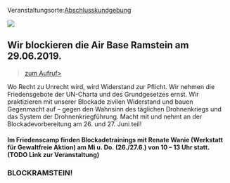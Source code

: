 Veranstaltungsorte:[Abschlusskundgebung](/locations/abschlusskundgebung)

![](/assets/pictures/mock/Blockade_1040x520.jpg)

## Wir blockieren die Air Base Ramstein am 29.06.2019.

 >[zum Aufruf>](https://www.ramstein-kampagne.eu/aufruf-zu-aktionen-des-zivilen-ungehorsams-2019/)

Wo Recht zu Unrecht wird, wird Widerstand zur Pflicht. Wir nehmen die Friedensgebote der UN-Charta und des Grundgesetzes ernst. 
Wir praktizieren mit unserer Blockade zivilen Widerstand und bauen Gegenmacht auf – gegen den Wahnsinn des täglichen Drohnenkriegs
und das System der Drohnenkriegführung. Macht mit und nehmt an der Blockadevorbereitung am 26. und 27. Juni teil!

#### Im Friedenscamp finden Blockadetrainings mit Renate Wanie (Werkstatt für Gewaltfreie Aktion) am Mi u. Do. (26./27.6.) von 10 – 13 Uhr statt. (TODO Link zur Veranstaltung)

### BLOCKRAMSTEIN!
